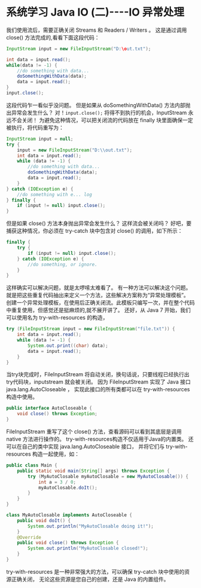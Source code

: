# 系统学习 Java IO (二)----IO 异常处理
我们使用流后，需要正确关闭 Streams 和 Readers / Writers 。
这是通过调用 close() 方法完成的,看看下面这段代码：
```java
InputStream input = new FileInputStream("D:\out.txt");

int data = input.read();
while(data != -1) {
    //do something with data...
    doSomethingWithData(data);
    data = input.read();
}
input.close();
```

这段代码乍一看似乎没问题。
但是如果从 doSomethingWithData() 方法内部抛出异常会发生什么？
对！`input.close();` 将得不到执行的机会，InputStream 永远不会关闭！
为避免这种情况，可以把关闭流的代码放在 finally 块里面确保一定被执行，将代码重写为：

```java
InputStream input = null;
try {
    input = new FileInputStream("D:\\out.txt");
    int data = input.read();
    while (data != -1) {
        //do something with data...
        doSomethingWithData(data);
        data = input.read();
    }
} catch (IOException e) {
    //do something with e... log
} finally {
    if (input != null) input.close();
}
```
但是如果 close() 方法本身抛出异常会发生什么？ 这样流会被关闭吗？
好吧，要捕获这种情况，你必须在 try-catch 块中包含对 close() 的调用，如下所示：
```java
finally {
    try {
        if (input != null) input.close();
    } catch (IOException e) {
        //do something, or ignore.
    }
}
```
这样确实可以解决问题，就是太啰嗦太难看了。
有一种方法可以解决这个问题。就是把这些重复代码抽出来定义一个方法，这些解决方案称为“异常处理模板”。
创建一个异常处理模板，在使用后正确关闭流。此模板只编写一次，并在整个代码中重复使用，但感觉还是挺麻烦的,就不展开讲了。
还好，从 Java 7 开始，我们可以使用名为 try-with-resources 的构造，

```java
try (FileInputStream input = new FileInputStream("file.txt")) {
    int data = input.read();
    while (data != -1) {
        System.out.print((char) data);
        data = input.read();
    }
}
```
当try块完成时，FileInputStream 将自动关闭，换句话说，只要线程已经执行出try代码块，inputstream 就会被关闭。
因为 FileInputStream 实现了 Java 接口 java.lang.AutoCloseable ，
实现此接口的所有类都可以在 try-with-resources 构造中使用。
```java
public interface AutoCloseable {
    void close() throws Exception;
}
```
FileInputStream 重写了这个 close() 方法，查看源码可以看到其底层是调用 native 方法进行操作的。
try-with-resources构造不仅适用于Java的内置类。
还可以在自己的类中实现 java.lang.AutoCloseable 接口，
并将它们与 try-with-resources 构造一起使用，如：
```java
public class Main {
    public static void main(String[] args) throws Exception {
        try (MyAutoClosable myAutoClosable = new MyAutoClosable()) {
            int a = 3 / 0;
            myAutoClosable.doIt();
        }
    }
}

class MyAutoClosable implements AutoCloseable {
    public void doIt() {
        System.out.println("MyAutoClosable doing it!");
    }
    @Override
    public void close() throws Exception {
        System.out.println("MyAutoClosable closed!");
    }
}
```
try-with-resources 是一种非常强大的方法，可以确保 try-catch 块中使用的资源正确关闭，
无论这些资源是您自己的创建，还是 Java 的内置组件。
